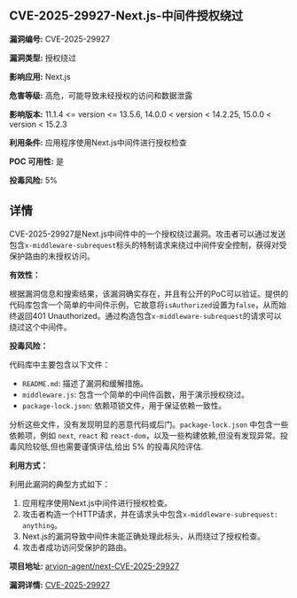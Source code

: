 ## CVE-2025-29927-Next.js-中间件授权绕过

**漏洞编号:** CVE-2025-29927

**漏洞类型:** 授权绕过

**影响应用:** Next.js

**危害等级:** 高危，可能导致未经授权的访问和数据泄露

**影响版本:** 11.1.4 <= version <= 13.5.6, 14.0.0 < version < 14.2.25, 15.0.0 < version < 15.2.3

**利用条件:** 应用程序使用Next.js中间件进行授权检查

**POC 可用性:** 是

**投毒风险:** 5%

## 详情

CVE-2025-29927是Next.js中间件中的一个授权绕过漏洞。攻击者可以通过发送包含`x-middleware-subrequest`标头的特制请求来绕过中间件安全控制，获得对受保护路由的未授权访问。

**有效性：**

根据漏洞信息和搜索结果，该漏洞确实存在，并且有公开的PoC可以验证。提供的代码库包含一个简单的中间件示例，它故意将`isAuthorized`设置为`false`，从而始终返回401 Unauthorized。通过构造包含`x-middleware-subrequest`的请求可以绕过这个中间件。

**投毒风险：**

代码库中主要包含以下文件：

*   `README.md`: 描述了漏洞和缓解措施。
*   `middleware.js`: 包含一个简单的中间件函数，用于演示授权绕过。
*   `package-lock.json`: 依赖项锁文件，用于保证依赖一致性。

分析这些文件，没有发现明显的恶意代码或后门。`package-lock.json` 中包含一些依赖项，例如 `next`, `react` 和 `react-dom`，以及一些构建依赖,但没有发现异常。投毒风险较低,但也需要谨慎评估,给出 5% 的投毒风险评估.

**利用方式：**

利用此漏洞的典型方式如下：

1.  应用程序使用Next.js中间件进行授权检查。
2.  攻击者构造一个HTTP请求，并在请求头中包含`x-middleware-subrequest: anything`。
3.  Next.js的漏洞导致中间件未能正确处理此标头，从而绕过了授权检查。
4.  攻击者成功访问受保护的路由。

**项目地址:** [arvion-agent/next-CVE-2025-29927](https://github.com/arvion-agent/next-CVE-2025-29927)

**漏洞详情:** [CVE-2025-29927](https://nvd.nist.gov/vuln/detail/CVE-2025-29927)